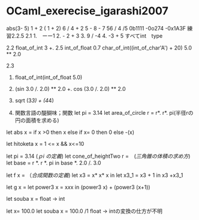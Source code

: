 # OCaml_exerecise_igarashi2007
abs(3- 5)
1 + 2 
( 1 + 2)
6 / 4 + 2
5 - 8 - 7
56 / 4 /5
0b1111
-0o274
-0x1A3F
練習2.2.5
2.1
1.　ーー1 
2. - 2 + 3 
3. 9 / -4
4. -3 + 5
すべてint　type

2.2
float_of_int 3 +. 2.5
int_of_float 0.7
char_of_int((int_of_char'A') + 20)
5.0 ** 2.0

2.3
1. float_of_int(int_of_float 5.0)
2. (sin 3.0 /. 2.0) ** 2.0 +. cos (3.0 /. 2.0) ** 2.0
3. sqrt (3*3) + (4*4)

3. 関数言語の醍醐味；関数
let pi = 3.14
let area_of_circle r = r*. r*. pi(半径rの円の面積を求める)

let abs x = if x >0 then x else if x= 0 then 0 else -(x)

let hitoketa x = 1 <= x && x<=10

let pi = 3.14 (*ｐi の定義*)
let cone_of_heightTwo r =　(*三角錐の体積の求め方*)
 let base = r *. r *. pi in
 base *. 2.0 /. 3.0
 
 let f x = （*合成関数の定義*)
  let x3 = x* x* x in
  let x3_1 = x3 + 1 in
  x3 +x3_1
  
let g x  =
 let power3 x = x*x*x in
 (power3 x) + (power3 (x+1))

let souba x = float -> int

let x= 100.0
let souba x = 100.0 /1
float -> intの変換の仕方が不明
 
